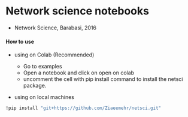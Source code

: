 # Network science notebooks

- Network Science, Barabasi, 2016

#### How to use 
- using on Colab (Recommended)

    - Go to examples
    - Open a notebook and click on open on colab
    - uncomment the cell with pip install command to install the netsci package.

- using on local machines
```bash
!pip install "git+https://github.com/Ziaeemehr/netsci.git" 
```

